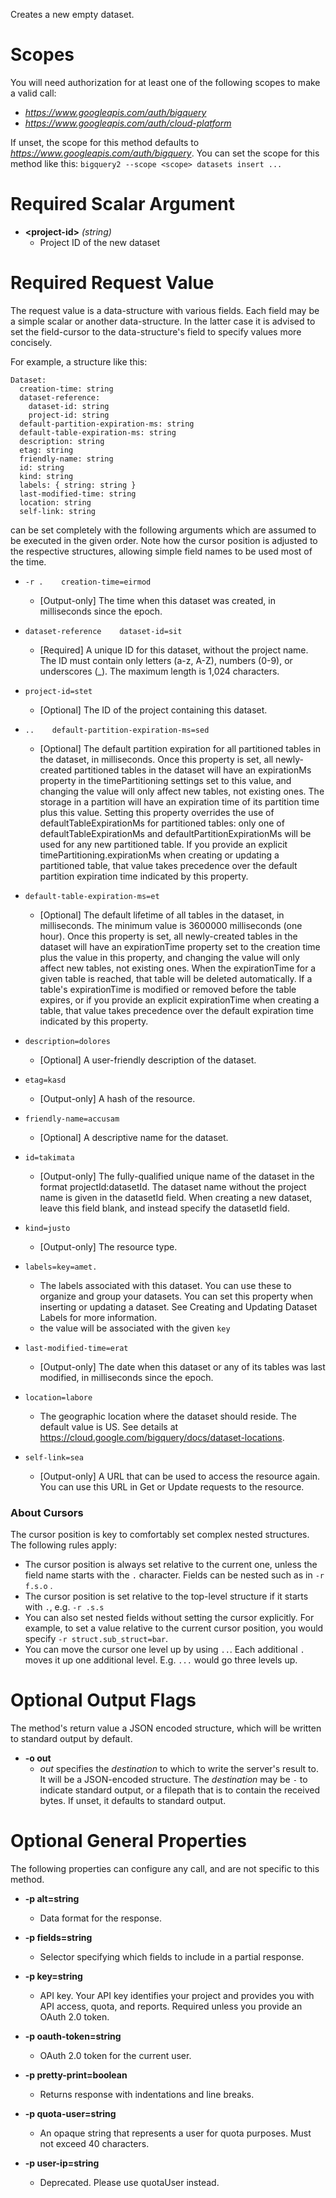 Creates a new empty dataset.
# Scopes

You will need authorization for at least one of the following scopes to make a valid call:

* *https://www.googleapis.com/auth/bigquery*
* *https://www.googleapis.com/auth/cloud-platform*

If unset, the scope for this method defaults to *https://www.googleapis.com/auth/bigquery*.
You can set the scope for this method like this: `bigquery2 --scope <scope> datasets insert ...`
# Required Scalar Argument
* **&lt;project-id&gt;** *(string)*
    - Project ID of the new dataset
# Required Request Value

The request value is a data-structure with various fields. Each field may be a simple scalar or another data-structure.
In the latter case it is advised to set the field-cursor to the data-structure's field to specify values more concisely.

For example, a structure like this:
```
Dataset:
  creation-time: string
  dataset-reference:
    dataset-id: string
    project-id: string
  default-partition-expiration-ms: string
  default-table-expiration-ms: string
  description: string
  etag: string
  friendly-name: string
  id: string
  kind: string
  labels: { string: string }
  last-modified-time: string
  location: string
  self-link: string

```

can be set completely with the following arguments which are assumed to be executed in the given order. Note how the cursor position is adjusted to the respective structures, allowing simple field names to be used most of the time.

* `-r .    creation-time=eirmod`
    - [Output-only] The time when this dataset was created, in milliseconds since the epoch.
* `dataset-reference    dataset-id=sit`
    - [Required] A unique ID for this dataset, without the project name. The ID must contain only letters (a-z, A-Z), numbers (0-9), or underscores (_). The maximum length is 1,024 characters.
* `project-id=stet`
    - [Optional] The ID of the project containing this dataset.

* `..    default-partition-expiration-ms=sed`
    - [Optional] The default partition expiration for all partitioned tables in the dataset, in milliseconds. Once this property is set, all newly-created partitioned tables in the dataset will have an expirationMs property in the timePartitioning settings set to this value, and changing the value will only affect new tables, not existing ones. The storage in a partition will have an expiration time of its partition time plus this value. Setting this property overrides the use of defaultTableExpirationMs for partitioned tables: only one of defaultTableExpirationMs and defaultPartitionExpirationMs will be used for any new partitioned table. If you provide an explicit timePartitioning.expirationMs when creating or updating a partitioned table, that value takes precedence over the default partition expiration time indicated by this property.
* `default-table-expiration-ms=et`
    - [Optional] The default lifetime of all tables in the dataset, in milliseconds. The minimum value is 3600000 milliseconds (one hour). Once this property is set, all newly-created tables in the dataset will have an expirationTime property set to the creation time plus the value in this property, and changing the value will only affect new tables, not existing ones. When the expirationTime for a given table is reached, that table will be deleted automatically. If a table&#39;s expirationTime is modified or removed before the table expires, or if you provide an explicit expirationTime when creating a table, that value takes precedence over the default expiration time indicated by this property.
* `description=dolores`
    - [Optional] A user-friendly description of the dataset.
* `etag=kasd`
    - [Output-only] A hash of the resource.
* `friendly-name=accusam`
    - [Optional] A descriptive name for the dataset.
* `id=takimata`
    - [Output-only] The fully-qualified unique name of the dataset in the format projectId:datasetId. The dataset name without the project name is given in the datasetId field. When creating a new dataset, leave this field blank, and instead specify the datasetId field.
* `kind=justo`
    - [Output-only] The resource type.
* `labels=key=amet.`
    - The labels associated with this dataset. You can use these to organize and group your datasets. You can set this property when inserting or updating a dataset. See Creating and Updating Dataset Labels for more information.
    - the value will be associated with the given `key`
* `last-modified-time=erat`
    - [Output-only] The date when this dataset or any of its tables was last modified, in milliseconds since the epoch.
* `location=labore`
    - The geographic location where the dataset should reside. The default value is US. See details at https://cloud.google.com/bigquery/docs/dataset-locations.
* `self-link=sea`
    - [Output-only] A URL that can be used to access the resource again. You can use this URL in Get or Update requests to the resource.


### About Cursors

The cursor position is key to comfortably set complex nested structures. The following rules apply:

* The cursor position is always set relative to the current one, unless the field name starts with the `.` character. Fields can be nested such as in `-r f.s.o` .
* The cursor position is set relative to the top-level structure if it starts with `.`, e.g. `-r .s.s`
* You can also set nested fields without setting the cursor explicitly. For example, to set a value relative to the current cursor position, you would specify `-r struct.sub_struct=bar`.
* You can move the cursor one level up by using `..`. Each additional `.` moves it up one additional level. E.g. `...` would go three levels up.


# Optional Output Flags

The method's return value a JSON encoded structure, which will be written to standard output by default.

* **-o out**
    - *out* specifies the *destination* to which to write the server's result to.
      It will be a JSON-encoded structure.
      The *destination* may be `-` to indicate standard output, or a filepath that is to contain the received bytes.
      If unset, it defaults to standard output.
# Optional General Properties

The following properties can configure any call, and are not specific to this method.

* **-p alt=string**
    - Data format for the response.

* **-p fields=string**
    - Selector specifying which fields to include in a partial response.

* **-p key=string**
    - API key. Your API key identifies your project and provides you with API access, quota, and reports. Required unless you provide an OAuth 2.0 token.

* **-p oauth-token=string**
    - OAuth 2.0 token for the current user.

* **-p pretty-print=boolean**
    - Returns response with indentations and line breaks.

* **-p quota-user=string**
    - An opaque string that represents a user for quota purposes. Must not exceed 40 characters.

* **-p user-ip=string**
    - Deprecated. Please use quotaUser instead.
